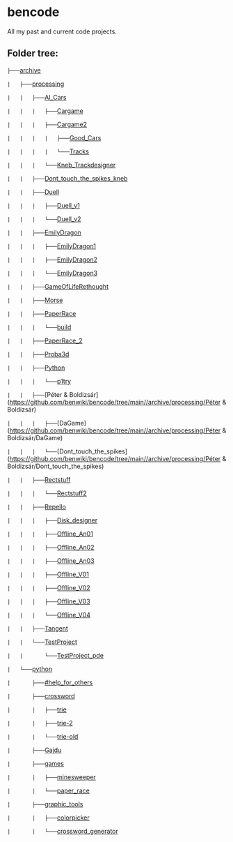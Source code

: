 # bencode
All my past and current code projects.

## Folder tree:
`├───`[archive](https://github.com/benwiki/bencode/tree/main//archive)

`|   ├───`[processing](https://github.com/benwiki/bencode/tree/main//archive/processing)

`|   |   ├───`[AI_Cars](https://github.com/benwiki/bencode/tree/main//archive/processing/AI_Cars)

`|   |   |   ├───`[Cargame](https://github.com/benwiki/bencode/tree/main//archive/processing/AI_Cars/Cargame)

`|   |   |   ├───`[Cargame2](https://github.com/benwiki/bencode/tree/main//archive/processing/AI_Cars/Cargame2)

`|   |   |   |   ├───`[Good_Cars](https://github.com/benwiki/bencode/tree/main//archive/processing/AI_Cars/Cargame2/Good_Cars)

`|   |   |   |   └───`[Tracks](https://github.com/benwiki/bencode/tree/main//archive/processing/AI_Cars/Cargame2/Tracks)

`|   |   |   └───`[Kneb_Trackdesigner](https://github.com/benwiki/bencode/tree/main//archive/processing/AI_Cars/Kneb_Trackdesigner)

`|   |   ├───`[Dont_touch_the_spikes_kneb](https://github.com/benwiki/bencode/tree/main//archive/processing/Dont_touch_the_spikes_kneb)

`|   |   ├───`[Duell](https://github.com/benwiki/bencode/tree/main//archive/processing/Duell)

`|   |   |   ├───`[Duell_v1](https://github.com/benwiki/bencode/tree/main//archive/processing/Duell/Duell_v1)

`|   |   |   └───`[Duell_v2](https://github.com/benwiki/bencode/tree/main//archive/processing/Duell/Duell_v2)

`|   |   ├───`[EmilyDragon](https://github.com/benwiki/bencode/tree/main//archive/processing/EmilyDragon)

`|   |   |   ├───`[EmilyDragon1](https://github.com/benwiki/bencode/tree/main//archive/processing/EmilyDragon/EmilyDragon1)

`|   |   |   ├───`[EmilyDragon2](https://github.com/benwiki/bencode/tree/main//archive/processing/EmilyDragon/EmilyDragon2)

`|   |   |   └───`[EmilyDragon3](https://github.com/benwiki/bencode/tree/main//archive/processing/EmilyDragon/EmilyDragon3)

`|   |   ├───`[GameOfLifeRethought](https://github.com/benwiki/bencode/tree/main//archive/processing/GameOfLifeRethought)

`|   |   ├───`[Morse](https://github.com/benwiki/bencode/tree/main//archive/processing/Morse)

`|   |   ├───`[PaperRace](https://github.com/benwiki/bencode/tree/main//archive/processing/PaperRace)

`|   |   |   └───`[build](https://github.com/benwiki/bencode/tree/main//archive/processing/PaperRace/build)

`|   |   ├───`[PaperRace_2](https://github.com/benwiki/bencode/tree/main//archive/processing/PaperRace_2)

`|   |   ├───`[Proba3d](https://github.com/benwiki/bencode/tree/main//archive/processing/Proba3d)

`|   |   ├───`[Python](https://github.com/benwiki/bencode/tree/main//archive/processing/Python)

`|   |   |   └───`[p1try](https://github.com/benwiki/bencode/tree/main//archive/processing/Python/p1try)

`|   |   ├───`[Péter & Boldizsár](https://github.com/benwiki/bencode/tree/main//archive/processing/Péter & Boldizsár)

`|   |   |   ├───`[DaGame](https://github.com/benwiki/bencode/tree/main//archive/processing/Péter & Boldizsár/DaGame)

`|   |   |   └───`[Dont_touch_the_spikes](https://github.com/benwiki/bencode/tree/main//archive/processing/Péter & Boldizsár/Dont_touch_the_spikes)

`|   |   ├───`[Rectstuff](https://github.com/benwiki/bencode/tree/main//archive/processing/Rectstuff)

`|   |   |   └───`[Rectstuff2](https://github.com/benwiki/bencode/tree/main//archive/processing/Rectstuff/Rectstuff2)

`|   |   ├───`[Repello](https://github.com/benwiki/bencode/tree/main//archive/processing/Repello)

`|   |   |   ├───`[Disk_designer](https://github.com/benwiki/bencode/tree/main//archive/processing/Repello/Disk_designer)

`|   |   |   ├───`[Offline_An01](https://github.com/benwiki/bencode/tree/main//archive/processing/Repello/Offline_An01)

`|   |   |   ├───`[Offline_An02](https://github.com/benwiki/bencode/tree/main//archive/processing/Repello/Offline_An02)

`|   |   |   ├───`[Offline_An03](https://github.com/benwiki/bencode/tree/main//archive/processing/Repello/Offline_An03)

`|   |   |   ├───`[Offline_V01](https://github.com/benwiki/bencode/tree/main//archive/processing/Repello/Offline_V01)

`|   |   |   ├───`[Offline_V02](https://github.com/benwiki/bencode/tree/main//archive/processing/Repello/Offline_V02)

`|   |   |   ├───`[Offline_V03](https://github.com/benwiki/bencode/tree/main//archive/processing/Repello/Offline_V03)

`|   |   |   └───`[Offline_V04](https://github.com/benwiki/bencode/tree/main//archive/processing/Repello/Offline_V04)

`|   |   ├───`[Tangent](https://github.com/benwiki/bencode/tree/main//archive/processing/Tangent)

`|   |   └───`[TestProject](https://github.com/benwiki/bencode/tree/main//archive/processing/TestProject)

`|   |       └───`[TestProject_pde](https://github.com/benwiki/bencode/tree/main//archive/processing/TestProject/TestProject_pde)

`|   └───`[python](https://github.com/benwiki/bencode/tree/main//archive/python)

`|       ├───`[#help_for_others](https://github.com/benwiki/bencode/tree/main//archive/python/#help_for_others)

`|       ├───`[crossword](https://github.com/benwiki/bencode/tree/main//archive/python/crossword)

`|       |   ├───`[trie](https://github.com/benwiki/bencode/tree/main//archive/python/crossword/trie)

`|       |   ├───`[trie-2](https://github.com/benwiki/bencode/tree/main//archive/python/crossword/trie-2)

`|       |   └───`[trie-old](https://github.com/benwiki/bencode/tree/main//archive/python/crossword/trie-old)

`|       ├───`[Gajdu](https://github.com/benwiki/bencode/tree/main//archive/python/Gajdu)

`|       ├───`[games](https://github.com/benwiki/bencode/tree/main//archive/python/games)

`|       |   ├───`[minesweeper](https://github.com/benwiki/bencode/tree/main//archive/python/games/minesweeper)

`|       |   └───`[paper_race](https://github.com/benwiki/bencode/tree/main//archive/python/games/paper_race)

`|       ├───`[graphic_tools](https://github.com/benwiki/bencode/tree/main//archive/python/graphic_tools)

`|       |   ├───`[colorpicker](https://github.com/benwiki/bencode/tree/main//archive/python/graphic_tools/colorpicker)

`|       |   └───`[crossword_generator](https://github.com/benwiki/bencode/tree/main//archive/python/graphic_tools/crossword_generator)

